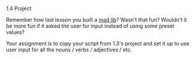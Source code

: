 1.4 Project

Remember how last lesson you built a [mad lib](/1_the_farm/3_variables/project.md)? Wasn't that fun? Wouldn't it be more fun if it asked the user for input instead of using some preset values?

Your assignment is to copy your script from 1.3's project and set it up to use user input for all the nouns / verbs / adjectives / etc.
